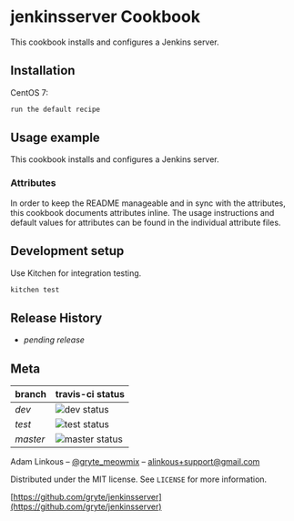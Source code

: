 # jenkinsserver Cookbook

This cookbook installs and configures a Jenkins server.

## Installation

CentOS 7:

```bash
run the default recipe
```

## Usage example

This cookbook installs and configures a Jenkins server.

### Attributes
In order to keep the README manageable and in sync with the attributes, this cookbook documents attributes inline. The usage instructions and default values for attributes can be found in the individual attribute files.

## Development setup

Use Kitchen for integration testing.

```bash
kitchen test
```

## Release History

* _pending release_

## Meta

|branch|travis-ci status|
|------|----------------|
|*dev*|![dev status](https://travis-ci.org/gryte/jenkinsserver.svg?branch=dev)|
|*test*|![test status](https://travis-ci.org/gryte/jenkinsserver.svg?branch=test)|
|*master*|![master status](https://travis-ci.org/gryte/jenkinsserver.svg?branch=master)|

Adam Linkous – [@gryte_meowmix](https://twitter.com/gryte_meowmix) – alinkous+support@gmail.com

Distributed under the MIT license. See ``LICENSE`` for more information.

[https://github.com/gryte/jenkinsserver](https://github.com/gryte/jenkinsserver)
